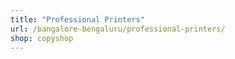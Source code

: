 ```yaml
---
title: "Professional Printers"
url: /bangalore-bengaluru/professional-printers/
shop: copyshop
---
```

